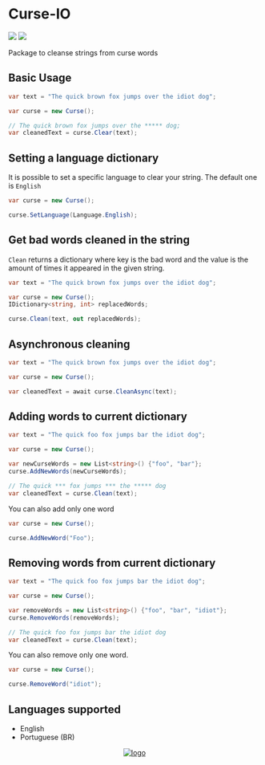 # Curse-IO

[![][build-img]][build]
[![][nuget-img]][nuget]

Package to cleanse strings from curse words

[build]:     https://ci.appveyor.com/project/TallesL/fluentscheduler
[build-img]: https://ci.appveyor.com/api/projects/status/github/fluentscheduler/fluentscheduler?svg=true
[nuget]:     https://www.nuget.org/packages/FluentScheduler
[nuget-img]: https://badge.fury.io/nu/fluentscheduler.svg



## Basic Usage
```cs
var text = "The quick brown fox jumps over the idiot dog";

var curse = new Curse();

// The quick brown fox jumps over the ***** dog;
var cleanedText = curse.Clear(text);

```

## Setting a language dictionary

It is possible to set a specific language to clear your string. The default one is `English`
```cs
var curse = new Curse();

curse.SetLanguage(Language.English);

```

## Get bad words cleaned in the string
`Clean` returns a dictionary where key is the bad word and the value is the amount of times it appeared in the given string.

```cs
var text = "The quick brown fox jumps over the idiot dog";

var curse = new Curse();
IDictionary<string, int> replacedWords;

curse.Clean(text, out replacedWords);

```

## Asynchronous cleaning


```cs
var text = "The quick brown fox jumps over the idiot dog";

var curse = new Curse();

var cleanedText = await curse.CleanAsync(text);

```

## Adding words to current dictionary
```cs
var text = "The quick foo fox jumps bar the idiot dog";

var curse = new Curse();

var newCurseWords = new List<string>() {"foo", "bar"};
curse.AddNewWords(newCurseWords);

// The quick *** fox jumps *** the ***** dog
var cleanedText = curse.Clean(text);

```

You can also add only one word
```cs
var curse = new Curse();

curse.AddNewWord("Foo");
```

## Removing words from current dictionary
```cs
var text = "The quick foo fox jumps bar the idiot dog";

var curse = new Curse();

var removeWords = new List<string>() {"foo", "bar", "idiot"};
curse.RemoveWords(removeWords);

// The quick foo fox jumps bar the idiot dog
var cleanedText = curse.Clean(text);

```

You can also remove only one word.
```cs
var curse = new Curse();

curse.RemoveWord("idiot");
```

## Languages supported
- English
- Portuguese (BR)

<p align="center">
    <a href="http://creativecommons.org/licenses/by/4.0/">
        <img alt="logo" src="http://i.creativecommons.org/l/by/4.0/80x15.png">
    </a>
</p>